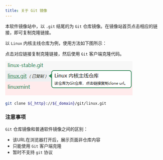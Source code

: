 ```yaml
---
title: 关于 Git 镜像
---
```


本软件镜像站中，以 `.git` 结尾的为 `Git` 仓库镜像。在镜像站首页点击相应的链接，即可复制克隆链接。

以 `Linux` 内核主线仓库为例，使用方法如下图所示：

点击对应链接复制克隆链接，然后使用 `Git` 客户端克隆代码。

![复制URL](./assets/git-linux.png)

```bash varcode
git clone ${_http}://${_domain}/git/linux.git
```


### 注意事项

`Git` 仓库镜像和普通软件镜像之间的区别：

- 该URL在浏览器打开后，展示页面非仓库内容
- 只能使用 `Git` 客户端克隆
- 暂时不支持 `git` 协议
